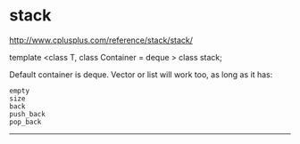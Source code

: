 # stack

http://www.cplusplus.com/reference/stack/stack/

template <class T, class Container = deque<T> > class stack;

Default container is deque. Vector or list will work too, as long as it has:

    empty
    size
    back
    push_back
    pop_back

---
